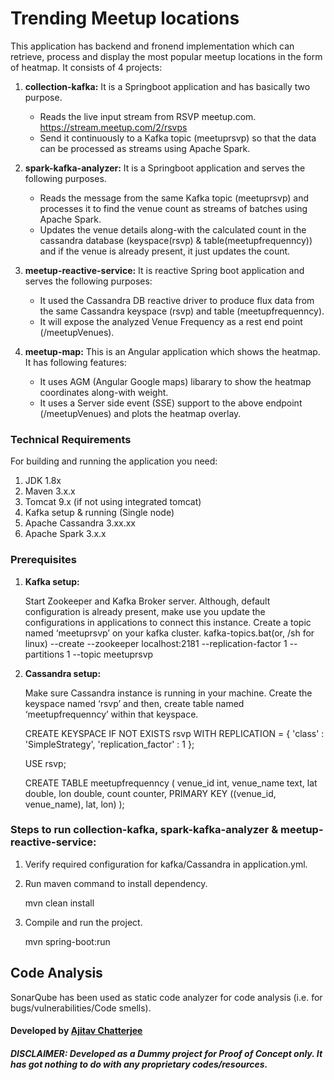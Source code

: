 # Trending Meetup locations
This application has backend and fronend implementation which can retrieve, process and display the most popular meetup locations in the form of heatmap. It consists of 4 projects:

1. **collection-kafka:** It is a Springboot application and has basically two purpose.
	* Reads the live input stream from RSVP meetup.com. 
	https://stream.meetup.com/2/rsvps
	* Send it continuously to a Kafka topic (meetuprsvp) so that the data can be processed as streams using Apache Spark.
	
2. **spark-kafka-analyzer:** It is a Springboot application and serves the following purposes.
	* Reads the message from the same Kafka topic (meetuprsvp) and processes it to find the venue count as streams of batches using Apache Spark.
	* Updates the venue details along-with the calculated count in the cassandra database (keyspace(rsvp) & table(meetupfrequenncy)) and if the venue is already present, it just updates the count.
	
3. **meetup-reactive-service:** It is reactive Spring boot application and serves the following purposes:
	* It used the Cassandra DB reactive driver to produce flux data from the same Cassandra keyspace (rsvp) and table (meetupfrequenncy).
	* It will expose the analyzed Venue Frequency as a rest end point (/meetupVenues).
	
4. **meetup-map:** This is an Angular application which shows the heatmap. It has following features:
	* It uses AGM (Angular Google maps) libarary to show the heatmap coordinates along-with weight.
	* It uses a Server side event (SSE) support to the above endpoint (/meetupVenues) and plots the heatmap overlay.

### Technical Requirements
For building and running the application you need:

1. JDK 1.8x
2. Maven 3.x.x
3. Tomcat 9.x (if not using integrated tomcat)
4. Kafka setup & running (Single node)
5. Apache Cassandra 3.xx.xx
6. Apache Spark 3.x.x

### Prerequisites

1. **Kafka setup:**

	Start Zookeeper and Kafka Broker server. Although, default configuration is already present, make use you update the configurations in applications to connect this instance.
	Create a topic named ‘meetuprsvp’ on your kafka cluster.
	kafka-topics.bat(or, /sh for linux) --create --zookeeper localhost:2181 --replication-factor 1 --partitions 1 --topic meetuprsvp
	
2. **Cassandra setup:**

	Make sure Cassandra instance is running in your machine. Create the keyspace named ‘rsvp’ and then, create table named ‘meetupfrequenncy’ within that keyspace.
	
	CREATE KEYSPACE IF NOT EXISTS rsvp
		WITH REPLICATION = {
		'class' : 'SimpleStrategy',
		'replication_factor' : 1
	};
	
	USE rsvp;

	CREATE TABLE meetupfrequenncy (
		venue_id int, 
		venue_name text, 
		lat double, 
		lon double, 
		count counter,
		PRIMARY KEY ((venue_id, venue_name), lat, lon)
	);
	

### Steps to run collection-kafka, spark-kafka-analyzer & meetup-reactive-service:
1.  Verify required configuration for kafka/Cassandra in application.yml.

2.	Run maven command to install dependency.
	
	mvn clean install

3.	Compile and run the project.

	mvn spring-boot:run
	
## Code Analysis
SonarQube has been used as static code analyzer for code analysis (i.e. for bugs/vulnerabilities/Code smells).

#### Developed by [Ajitav Chatterjee](https://github.com/ajitavchatterjee)

##### DISCLAIMER: Developed as a Dummy project for Proof of Concept only. It has got nothing to do with any proprietary codes/resources.
